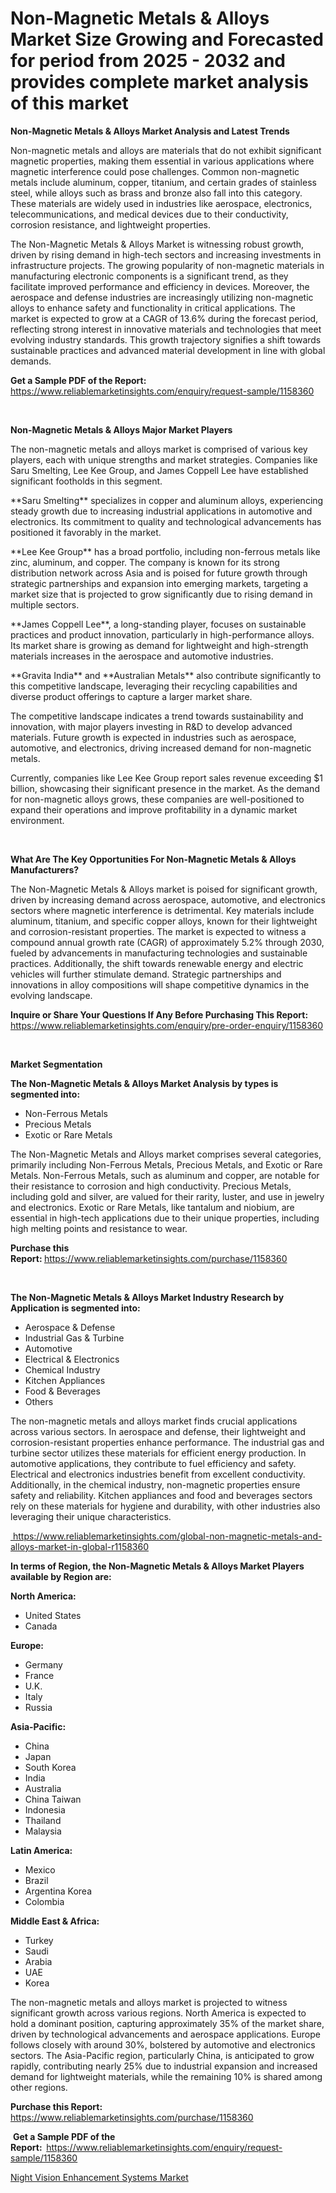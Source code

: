 <p><h1>Non-Magnetic Metals & Alloys Market Size Growing and Forecasted for period from 2025 - 2032 and provides complete market analysis of this market</h1></p><p><strong>Non-Magnetic Metals & Alloys Market Analysis and Latest Trends</strong></p>
<p><p>Non-magnetic metals and alloys are materials that do not exhibit significant magnetic properties, making them essential in various applications where magnetic interference could pose challenges. Common non-magnetic metals include aluminum, copper, titanium, and certain grades of stainless steel, while alloys such as brass and bronze also fall into this category. These materials are widely used in industries like aerospace, electronics, telecommunications, and medical devices due to their conductivity, corrosion resistance, and lightweight properties.</p><p>The Non-Magnetic Metals & Alloys Market is witnessing robust growth, driven by rising demand in high-tech sectors and increasing investments in infrastructure projects. The growing popularity of non-magnetic materials in manufacturing electronic components is a significant trend, as they facilitate improved performance and efficiency in devices. Moreover, the aerospace and defense industries are increasingly utilizing non-magnetic alloys to enhance safety and functionality in critical applications. The market is expected to grow at a CAGR of 13.6% during the forecast period, reflecting strong interest in innovative materials and technologies that meet evolving industry standards. This growth trajectory signifies a shift towards sustainable practices and advanced material development in line with global demands.</p></p>
<p><strong>Get a Sample PDF of the Report:&nbsp;</strong> <a href="https://www.reliablemarketinsights.com/enquiry/request-sample/1158360?utm_campaign=3036&utm_medium=2&utm_source=Github&utm_content=ia&utm_term=21032025&utm_id=non-magnetic-metals-alloys">https://www.reliablemarketinsights.com/enquiry/request-sample/1158360</a></p>
<p>&nbsp;</p>
<p><strong>Non-Magnetic Metals & Alloys Major Market Players</strong></p>
<p><p>The non-magnetic metals and alloys market is comprised of various key players, each with unique strengths and market strategies. Companies like Saru Smelting, Lee Kee Group, and James Coppell Lee have established significant footholds in this segment.</p><p>**Saru Smelting** specializes in copper and aluminum alloys, experiencing steady growth due to increasing industrial applications in automotive and electronics. Its commitment to quality and technological advancements has positioned it favorably in the market.</p><p>**Lee Kee Group** has a broad portfolio, including non-ferrous metals like zinc, aluminum, and copper. The company is known for its strong distribution network across Asia and is poised for future growth through strategic partnerships and expansion into emerging markets, targeting a market size that is projected to grow significantly due to rising demand in multiple sectors.</p><p>**James Coppell Lee**, a long-standing player, focuses on sustainable practices and product innovation, particularly in high-performance alloys. Its market share is growing as demand for lightweight and high-strength materials increases in the aerospace and automotive industries.</p><p>**Gravita India** and **Australian Metals** also contribute significantly to this competitive landscape, leveraging their recycling capabilities and diverse product offerings to capture a larger market share.</p><p>The competitive landscape indicates a trend towards sustainability and innovation, with major players investing in R&D to develop advanced materials. Future growth is expected in industries such as aerospace, automotive, and electronics, driving increased demand for non-magnetic metals.</p><p>Currently, companies like Lee Kee Group report sales revenue exceeding $1 billion, showcasing their significant presence in the market. As the demand for non-magnetic alloys grows, these companies are well-positioned to expand their operations and improve profitability in a dynamic market environment.</p></p>
<p>&nbsp;</p>
<p><strong>What Are The Key Opportunities For Non-Magnetic Metals & Alloys Manufacturers?</strong></p>
<p><p>The Non-Magnetic Metals & Alloys market is poised for significant growth, driven by increasing demand across aerospace, automotive, and electronics sectors where magnetic interference is detrimental. Key materials include aluminum, titanium, and specific copper alloys, known for their lightweight and corrosion-resistant properties. The market is expected to witness a compound annual growth rate (CAGR) of approximately 5.2% through 2030, fueled by advancements in manufacturing technologies and sustainable practices. Additionally, the shift towards renewable energy and electric vehicles will further stimulate demand. Strategic partnerships and innovations in alloy compositions will shape competitive dynamics in the evolving landscape.</p></p>
<p><strong>Inquire or Share Your Questions If Any Before Purchasing This Report:</strong> <a href="https://www.reliablemarketinsights.com/enquiry/pre-order-enquiry/1158360?utm_campaign=3036&utm_medium=2&utm_source=Github&utm_content=ia&utm_term=21032025&utm_id=non-magnetic-metals-alloys">https://www.reliablemarketinsights.com/enquiry/pre-order-enquiry/1158360</a></p>
<p>&nbsp;</p>
<p><strong>Market Segmentation</strong></p>
<p><strong>The Non-Magnetic Metals & Alloys Market Analysis by types is segmented into:</strong></p>
<p><ul><li>Non-Ferrous Metals</li><li>Precious Metals</li><li>Exotic or Rare Metals</li></ul></p>
<p><p>The Non-Magnetic Metals and Alloys market comprises several categories, primarily including Non-Ferrous Metals, Precious Metals, and Exotic or Rare Metals. Non-Ferrous Metals, such as aluminum and copper, are notable for their resistance to corrosion and high conductivity. Precious Metals, including gold and silver, are valued for their rarity, luster, and use in jewelry and electronics. Exotic or Rare Metals, like tantalum and niobium, are essential in high-tech applications due to their unique properties, including high melting points and resistance to wear.</p></p>
<p><strong>Purchase this Report:&nbsp;</strong><a href="https://www.reliablemarketinsights.com/purchase/1158360?utm_campaign=3036&utm_medium=2&utm_source=Github&utm_content=ia&utm_term=21032025&utm_id=non-magnetic-metals-alloys">https://www.reliablemarketinsights.com/purchase/1158360</a></p>
<p>&nbsp;</p>
<p><strong>The Non-Magnetic Metals & Alloys Market Industry Research by Application is segmented into:</strong></p>
<p><ul><li>Aerospace & Defense</li><li>Industrial Gas & Turbine</li><li>Automotive</li><li>Electrical & Electronics</li><li>Chemical Industry</li><li>Kitchen Appliances</li><li>Food & Beverages</li><li>Others</li></ul></p>
<p><p>The non-magnetic metals and alloys market finds crucial applications across various sectors. In aerospace and defense, their lightweight and corrosion-resistant properties enhance performance. The industrial gas and turbine sector utilizes these materials for efficient energy production. In automotive applications, they contribute to fuel efficiency and safety. Electrical and electronics industries benefit from excellent conductivity. Additionally, in the chemical industry, non-magnetic properties ensure safety and reliability. Kitchen appliances and food and beverages sectors rely on these materials for hygiene and durability, with other industries also leveraging their unique characteristics.</p></p>
<p><a href="https://www.reliablemarketinsights.com/global-non-magnetic-metals-and-alloys-market-in-global-r1158360?utm_campaign=3036&utm_medium=2&utm_source=Github&utm_content=ia&utm_term=21032025&utm_id=non-magnetic-metals-alloys">&nbsp;https://www.reliablemarketinsights.com/global-non-magnetic-metals-and-alloys-market-in-global-r1158360</a></p>
<p><strong>In terms of Region, the Non-Magnetic Metals & Alloys Market Players available by Region are:</strong></p>
<p>
    <p> <strong> North America: </strong>
        <ul>
            <li>United States</li>
            <li>Canada</li>
        </ul>
        </p> 
    <p> <strong> Europe: </strong>
        <ul>
            <li>Germany</li>
            <li>France</li>
            <li>U.K.</li>
            <li>Italy</li>
            <li>Russia</li>
        </ul>
        </p> 
    <p> <strong> Asia-Pacific: </strong>
        <ul>
            <li>China</li>
            <li>Japan</li>
            <li>South Korea</li>
            <li>India</li>
            <li>Australia</li>
            <li>China Taiwan</li>
            <li>Indonesia</li>
            <li>Thailand</li>
            <li>Malaysia</li>
        </ul>
        </p> 
    <p> <strong> Latin America: </strong>
        <ul>
            <li>Mexico</li>
            <li>Brazil</li>
            <li>Argentina Korea</li>
            <li>Colombia</li>
        </ul>
        </p> 
    <p> <strong> Middle East & Africa: </strong>
        <ul>
            <li>Turkey</li>
            <li>Saudi</li>
            <li>Arabia</li>
            <li>UAE</li>
            <li>Korea</li>
        </ul>
    </p>
    </p>
<p><p>The non-magnetic metals and alloys market is projected to witness significant growth across various regions. North America is expected to hold a dominant position, capturing approximately 35% of the market share, driven by technological advancements and aerospace applications. Europe follows closely with around 30%, bolstered by automotive and electronics sectors. The Asia-Pacific region, particularly China, is anticipated to grow rapidly, contributing nearly 25% due to industrial expansion and increased demand for lightweight materials, while the remaining 10% is shared among other regions.</p></p>
<p><strong>Purchase this Report: </strong><a href="https://www.reliablemarketinsights.com/purchase/1158360?utm_campaign=3036&utm_medium=2&utm_source=Github&utm_content=ia&utm_term=21032025&utm_id=non-magnetic-metals-alloys">https://www.reliablemarketinsights.com/purchase/1158360</a></p>
<p>&nbsp;<strong>Get a Sample PDF of the Report:&nbsp;&nbsp;</strong><a href="https://www.reliablemarketinsights.com/enquiry/request-sample/1158360?utm_campaign=3036&utm_medium=2&utm_source=Github&utm_content=ia&utm_term=21032025&utm_id=non-magnetic-metals-alloys">https://www.reliablemarketinsights.com/enquiry/request-sample/1158360</a></p>
<p><strong></strong></p>
<p><p><a href="https://github.com/micbotam/Market-Research-Report-List-1/blob/main/night-vision-enhancement-systems-market.md?utm_campaign=3036&utm_medium=2&utm_source=Github&utm_content=ia&utm_term=21032025&utm_id=non-magnetic-metals-alloys">Night Vision Enhancement Systems Market</a></p></p>